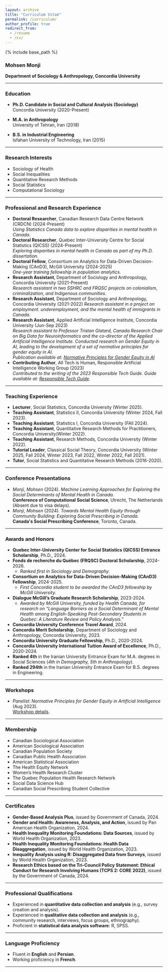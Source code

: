 ```yaml
---
layout: archive
title: "Curriculum Vitae"
permalink: /curriculum/
author_profile: true
redirect_from:
  - /resume
  - /cv/
---
```

{% include base_path %}


### Mohsen Monji
**Department of Sociology & Anthropology, Concordia University**

---

### Education
- **Ph.D. Candidate in Social and Cultural Analysis (Sociology)**  
  Concordia University (2020-Present)  
    
- **M.A. in Anthropology**  
  University of Tehran, Iran (2018)  
- **B.S. in Industrial Engineering**  
  Isfahan University of Technology, Iran (2015)  

---

### Research Interests
- Sociology of Health
- Social Inequalities
- Quantitative Research Methods
- Social Statistics
- Computational Sociology

---

### Professional and Research Experience
- **Doctoral Researcher**, Canadian Research Data Centre Network (CRDCN) (2024-Present)  
  *Using Statistics Canada data to explore disparities in mental health in Canada.*
- **Doctoral Researcher**, Quebec Inter-University Centre for Social Statistics (QICSS) (2024-Present)  
  *Exploring disparities in mental health in Canada as part of my Ph.D. dissertation.*
- **Doctoral Fellow**, Consortium on Analytics for Data-Driven Decision-Making (CAnD3), McGill University (2024-2025)  
  *One-year training fellowship in population analytics.*
- **Research Assistant**, Department of Sociology and Anthropology, Concordia University (2021-Present)  
  *Research assistant in two SSHRC and FRQSC projects on colonialism, criminalization, and Indigenous communities.*  
- **Research Assistant**, Department of Sociology and Anthropology, Concordia University (2021-2022)
  *Research assistant in a project on employment. underemployment, and the mental health of immigrants in Canada.*
- **Research Assistant**, Applied Artificial Intelligence Institute, Concordia University (Jun-Sep 2023)  
  *Research assistant to Professor Tristan Glatard, Canada Research Chair on Big Data for Neuroinformatics and the co-director of the Applied Artificial Intelligence Institute. Conducted research on Gender Equity in AI, leading to the development of a set of normative principles for gender equity in AI.*  
  *Publication available at: [Normative Principles for Gender Equity in AI](https://affectingmachines.net/)*
- **Contributing Author**, All Tech is Human, Responsible Artificial Intelligence Working Group (2023)  
  *Contributed to the writing of the 2023 Responsible Tech Guide.*
  *Guide available at: [Responsible Tech Guide](https://alltechishuman.org/responsible-tech-guide).*  

---

### Teaching Experience
- **Lecturer**, Social Statistics, Concordia University (Winter 2025).  
- **Teaching Assistant**, Statistics II, Concordia University (Winter 2024, Fall 2023).
- **Teaching Assistant**, Statistics I, Concordia University (FAll 2024).
- **Teaching Assistant**, Quantitative Research Methods for Practitioners, Concordia University(Winter 2022).
- **Teaching Assistant**, Research Methods, Concordia University (Winter 2022).  
- **Tutorial Leader**, Classical Social Theory, Concordia University (Winter 2025, Fall 2024, Winter 2023, Fall 2022, Winter 2022, Fall 2021).  
- **Tutor**, Social Statistics and Quantitative Research Methods (2016-2020).  

---

### Conference Presentations
- *Monji, Mohsen* (2024). *Machine Learning Approaches for Exploring the Social Determinants of Mental Health in Canada.*  
  **Conference of Computational Social Science**, Utrecht, The Netherlands (Absent due to visa delays).  
- *Monji, Mohsen* (2024). *Towards Mental Health Equity through Community Building: Exploring Social Prescribing in Canada.*  
  **Canada's Social Prescribing Conference**, Toronto, Canada.

---

### **Awards and Honors**
- **Quebec Inter-University Center for Social Statistics (QICSS) Entrance Scholarship**, Ph.D., 2024.  
- **Fonds de recherche du Québec (FRQSC) Doctoral Scholarship**, 2024-2026.  
  - *Ranked first in Sociology and Demography.*  
- **Consortium on Analytics for Data-Driven Decision-Making (CAnD3) Fellowship**, 2024-2025.  
  - *First Concordia student to be awarded the CAnD3 fellowship by McGill University.*  
- **Dialogue McGill’s Graduate Research Scholarship**, 2023-2024.  
  - *Awarded by McGill University, funded by Health Canada, for research on “Language Barriers as a Social Determinant of Mental Health among English-Speaking Post-Secondary Students in Quebec: A Literature Review and Policy Analysis.”*  
- **Concordia University Conference Travel Award**, 2024.  
- **Concordia Merit Scholarship**, Department of Sociology and Anthropology, Concordia University, 2023.  
- **Concordia University Graduate Fellowship**, Ph.D., 2020-2024.  
- **Concordia University International Tuition Award of Excellence**, Ph.D., 2020-2024.  
- **Ranked 4th** in the Iranian University Entrance Exam for M.A. degrees in Social Sciences (*4th in Demography, 5th in Anthropology*).
- **Ranked 294th** in the Iranian University Entrance Exam for B.S. degrees in Engineering.  

---

### Workshops
- *Panelist*: *Normative Principles for Gender Equity in Artificial Intelligence* (Aug 2023).  
  [Workshop details](https://www.concordia.ca/cuevents/offices/provost/fourth-space/programming/2023/08/22/affecting-machines.html).

---

### **Membership**
- Canadian Sociological Association  
- American Sociological Association  
- Canadian Population Society  
- Canadian Public Health Association  
- American Statistical Association  
- The Health Equity Network  
- Women’s Health Research Cluster  
- The Quebec Population Health Research Network  
- Social Data Science Hub  
- Canadian Social Prescribing Student Collective  

---

### **Certificates**
- **Gender-Based Analysis Plus**, issued by Government of Canada, 2024.  
- **Gender and Health: Awareness, Analysis, and Action**, issued by Pan American Health Organization, 2024.  
- **Health Inequality Monitoring Foundations: Data Sources**, issued by World Health Organization, 2023.  
- **Health Inequality Monitoring Foundations: Health Data Disaggregation**, issued by World Health Organization, 2023.  
- **Inequality Analysis using R: Disaggregated Data from Surveys**, issued by World Health Organization, 2023.  
- **Research Ethics based on the Tri-Council Policy Statement: Ethical Conduct for Research Involving Humans (TCPS 2: CORE 2022)**, issued by the Government of Canada, 2024.  

---

### **Professional Qualifications**
- Experienced in **quantitative data collection and analysis** (e.g., survey creation and analysis).  
- Experienced in **qualitative data collection and analysis** (e.g., community research, interviews, focus groups, ethnography).  
- Proficient in **statistical data analysis software**: R, SPSS.  

---

### **Language Proficiency**
- Fluent in **English** and **Persian**.  
- Working proficiency in **French**.  


---
